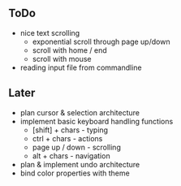 ToDo
----

 - nice text scrolling
   - exponential scroll through page up/down
   - scroll with home / end
   - scroll with mouse
 - reading input file from commandline

Later
-----
 - plan cursor & selection architecture
 - implement basic keyboard handling functions
   - [shift] + chars - typing
   - ctrl + chars - actions
   - page up / down - scrolling
   - alt + chars - navigation
 - plan & implement undo architecture
 - bind color properties with theme
